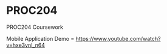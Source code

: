# PROC204
PROC204 Coursework


Mobile Application Demo = https://www.youtube.com/watch?v=hxe3vnl_n64

